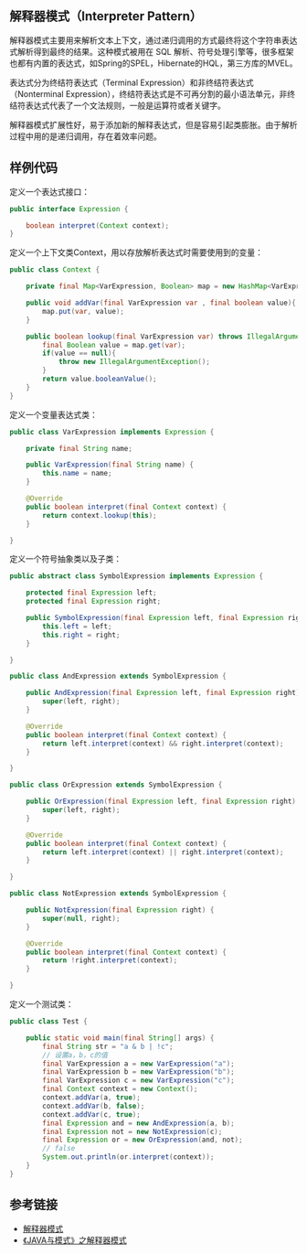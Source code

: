 <!--
date: 2022-01-12T22:34:12+08:00
lastmod: 2022-01-17T22:34:12+08:00
-->
## 解释器模式（Interpreter Pattern）

解释器模式主要用来解析文本上下文，通过递归调用的方式最终将这个字符串表达式解析得到最终的结果。这种模式被用在 SQL 解析、符号处理引擎等，很多框架也都有内置的表达式，如Spring的SPEL，Hibernate的HQL，第三方库的MVEL。

表达式分为终结符表达式（Terminal Expression）和非终结符表达式（Nonterminal Expression），终结符表达式是不可再分割的最小语法单元，非终结符表达式代表了一个文法规则，一般是运算符或者关键字。

解释器模式扩展性好，易于添加新的解释表达式，但是容易引起类膨胀。由于解析过程中用的是递归调用，存在着效率问题。

## 样例代码

定义一个表达式接口：

```java
public interface Expression {

    boolean interpret(Context context);
}
```

定义一个上下文类Context，用以存放解析表达式时需要使用到的变量：

```java
public class Context {

    private final Map<VarExpression, Boolean> map = new HashMap<VarExpression, Boolean>();

    public void addVar(final VarExpression var , final boolean value){
        map.put(var, value);
    }

    public boolean lookup(final VarExpression var) throws IllegalArgumentException {
        final Boolean value = map.get(var);
        if(value == null){
            throw new IllegalArgumentException();
        }
        return value.booleanValue();
    }
}
```

定义一个变量表达式类：

```java
public class VarExpression implements Expression {

    private final String name;

    public VarExpression(final String name) {
        this.name = name;
    }

    @Override
    public boolean interpret(final Context context) {
        return context.lookup(this);
    }

}
```

定义一个符号抽象类以及子类：

```java
public abstract class SymbolExpression implements Expression {

    protected final Expression left;
    protected final Expression right;

    public SymbolExpression(final Expression left, final Expression right) {
        this.left = left;
        this.right = right;
    }

}

public class AndExpression extends SymbolExpression {

    public AndExpression(final Expression left, final Expression right) {
        super(left, right);
    }

    @Override
    public boolean interpret(final Context context) {
        return left.interpret(context) && right.interpret(context);
    }

}

public class OrExpression extends SymbolExpression {

    public OrExpression(final Expression left, final Expression right) {
        super(left, right);
    }

    @Override
    public boolean interpret(final Context context) {
        return left.interpret(context) || right.interpret(context);
    }

}

public class NotExpression extends SymbolExpression {

    public NotExpression(final Expression right) {
        super(null, right);
    }

    @Override
    public boolean interpret(final Context context) {
        return !right.interpret(context);
    }

}
```

定义一个测试类：

```java
public class Test {

    public static void main(final String[] args) {
        final String str = "a & b | !c";
        // 设置a，b，c的值
        final VarExpression a = new VarExpression("a");
        final VarExpression b = new VarExpression("b");
        final VarExpression c = new VarExpression("c");
        final Context context = new Context();
        context.addVar(a, true);
        context.addVar(b, false);
        context.addVar(c, true);
        final Expression and = new AndExpression(a, b);
        final Expression not = new NotExpression(c);
        final Expression or = new OrExpression(and, not);
        // false
        System.out.println(or.interpret(context));
    }
}
```

## 参考链接

* [解释器模式](https://www.runoob.com/design-pattern/interpreter-pattern.html)
* [《JAVA与模式》之解释器模式](https://www.cnblogs.com/java-my-life/archive/2012/06/19/2552617.html)
